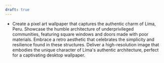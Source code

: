 ```yaml
---
draft: true
---
```


- Create a pixel art wallpaper that captures the authentic charm of Lima, Peru. Showcase the humble architecture of underprivileged communities, featuring square windows and doors made with poor materials. Embrace a retro aesthetic that celebrates the simplicity and resilience found in these structures. Deliver a high-resolution image that embodies the unique character of Lima's authentic architecture, perfect for a captivating desktop wallpaper.
